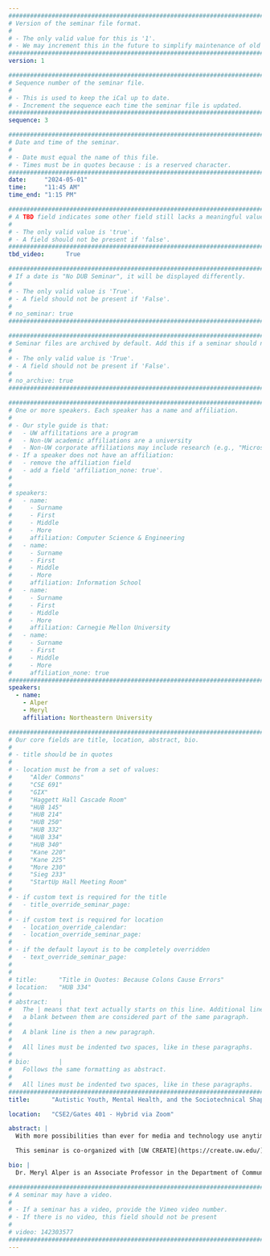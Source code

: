 ```yaml
---
################################################################################
# Version of the seminar file format.
#
# - The only valid value for this is '1'.
# - We may increment this in the future to simplify maintenance of old seminars.
################################################################################
version: 1

################################################################################
# Sequence number of the seminar file.
#
# - This is used to keep the iCal up to date.
# - Increment the sequence each time the seminar file is updated.
################################################################################
sequence: 3

################################################################################
# Date and time of the seminar.
#
# - Date must equal the name of this file.
# - Times must be in quotes because : is a reserved character.
################################################################################
date:     "2024-05-01"
time:     "11:45 AM"
time_end: "1:15 PM"

################################################################################
# A TBD field indicates some other field still lacks a meaningful value.
#
# - The only valid value is 'true'.
# - A field should not be present if 'false'.
################################################################################
tbd_video:      True

################################################################################
# If a date is "No DUB Seminar", it will be displayed differently.
#
# - The only valid value is 'True'.
# - A field should not be present if 'False'.
#
# no_seminar: true
################################################################################

################################################################################
# Seminar files are archived by default. Add this if a seminar should not be.
#
# - The only valid value is 'True'.
# - A field should not be present if 'False'.
#
# no_archive: true
################################################################################

################################################################################
# One or more speakers. Each speaker has a name and affiliation.
#
# - Our style guide is that:
#   - UW affilitations are a program
#   - Non-UW academic affiliations are a university
#   - Non-UW corporate affiliations may include research (e.g., "Microsoft Research")
# - If a speaker does not have an affiliation:
#   - remove the affiliation field
#   - add a field 'affiliation_none: true'.
#
#
# speakers:
#   - name: 
#     - Surname
#     - First
#     - Middle
#     - More
#     affiliation: Computer Science & Engineering 
#   - name: 
#     - Surname
#     - First
#     - Middle
#     - More
#     affiliation: Information School 
#   - name: 
#     - Surname
#     - First
#     - Middle
#     - More
#     affiliation: Carnegie Mellon University 
#   - name:
#     - Surname
#     - First
#     - Middle
#     - More
#     affiliation_none: true
################################################################################
speakers:
  - name: 
    - Alper
    - Meryl
    affiliation: Northeastern University

################################################################################
# Our core fields are title, location, abstract, bio.
#
# - title should be in quotes
#
# - location must be from a set of values:
#     "Alder Commons"
#     "CSE 691"
#     "GIX"
#     "Haggett Hall Cascade Room"
#     "HUB 145"
#     "HUB 214"
#     "HUB 250"
#     "HUB 332"
#     "HUB 334"
#     "HUB 340"
#     "Kane 220"
#     "Kane 225"
#     "More 230"
#     "Sieg 233"
#     "StartUp Hall Meeting Room"
#
# - if custom text is required for the title
#   - title_override_seminar_page:
#
# - if custom text is required for location
#   - location_override_calendar:
#   - location_override_seminar_page:
#
# - if the default layout is to be completely overridden
#   - text_override_seminar_page:
#
#
# title:      "Title in Quotes: Because Colons Cause Errors"
# location:   "HUB 334"
#
# abstract:   |
#   The | means that text actually starts on this line. Additional lines without
#   a blank between them are considered part of the same paragraph.
#
#   A blank line is then a new paragraph.
#
#   All lines must be indented two spaces, like in these paragraphs.
#
# bio:        |
#   Follows the same formatting as abstract.
#
#   All lines must be indented two spaces, like in these paragraphs.
################################################################################
title:      "Autistic Youth, Mental Health, and the Sociotechnical Shaping of Sociality"

location:   "CSE2/Gates 401 - Hybrid via Zoom"

abstract: |
  With more possibilities than ever for media and technology use anytime and anywhere, young people’s online and offline worlds are shaping one another in complex ways. This is especially true among children, adolescents, and teens on the autism spectrum, who may discover unique opportunities for socializing, communicating, and expressing themselves through digital media, as well as encounter specific threats to their safety and privacy. These challenges can be compounded by heightened risks of anxiety, depression, eating disorders, and other co-occurring mental health conditions. This talk, based on Alper’s recent book, Kids Across the Spectrums: Growing Up Autistic in the Digital Age (MIT Press, 2023), focuses on the prospects of media and technology for positively and negatively impacting the mental well-being of autistic youth, with a particular emphasis on their identity, emotional, and social development, drawing on ethnographic research that centers their personal stories. Their experiences with digital media also highlight what Alper terms the “sociotechnical shaping of sociality,” or how the relationship between society and technology shapes and is shaped by neurotypical interpersonal expectations.

  This seminar is co-organized with [UW CREATE](https://create.uw.edu/).

bio: |
  Dr. Meryl Alper is an Associate Professor in the Department of Communication Studies and Affiliate Associate Professor in the Department of Communication Sciences and Disorders at Northeastern University. She researches the social, cultural, and health implications of communication technologies, with a focus on disability, digital media, and children and families’ technology use. Dr. Alper is the author of three books on the topic: Digital Youth with Disabilities (MIT Press, 2014), Giving Voice: Mobile Communication, Disability, and Inequality (MIT Press, 2017), and Kids Across the Spectrums: Growing Up Autistic in the Digital Age (MIT Press, 2023). In her research and teaching, Dr. Alper also draws on 20 years of professional experience in the children’s media industry as a researcher, strategist, and consultant with organizations such as Sesame Workshop, PBS KIDS, Nickelodeon, and Disney. Prior to joining the faculty at Northeastern, Dr. Alper earned a Ph.D. and M.A. from the Annenberg School for Communication and Journalism at the University of Southern California. She also holds a B.S. in Communication Studies and History from Northwestern University, as well as a certificate in Early Childhood Education from UCLA.

################################################################################
# A seminar may have a video.
#
# - If a seminar has a video, provide the Vimeo video number.
# - If there is no video, this field should not be present
#
# video: 142303577
################################################################################
---
```

